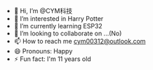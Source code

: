 - 👋 Hi, I’m @CYM科技
- 👀 I’m interested in Harry Potter
- 🌱 I’m currently learning ESP32
- 💞️ I’m looking to collaborate on ...(No)
- 📫 How to reach me cym00312@outlook.com
- 😄 Pronouns: Happy
- ⚡ Fun fact: I'm 11 years old

<!---
cym0312/cym0312 is a ✨ special ✨ repository because its `README.md` (this file) appears on your GitHub profile.
You can click the Preview link to take a look at your changes.
--->
